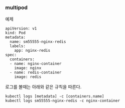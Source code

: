 ### multipod

예제

```
apiVersion: v1
kind: Pod
metadata:
  name: sm55555-nginx-redis
  labels:
    app: nginx-redis
spec:
  containers:
  - name: nginx-container
    image: nginx
  - name: redis-container
    image: redis

```

로그를 볼때는 아래와 같은 규칙을 따른다.

```
kubectl logs [metadata] -c [containers.name]
kubectl logs sm55555-nginx-redis -c nginx-container
```



